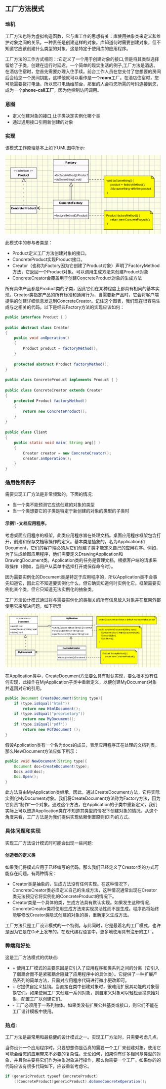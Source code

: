 ## 工厂方法模式
[^_^]: ## Factory Method Pattern --!>

### 动机
[^_^]: ### Motivation--!>

工厂方法也称为虚拟构造函数，它与库工作的思想有关：库使用抽象类来定义和维护对象之间的关系。一种责任是创建这样的对象。库知道何时需要创建对象，但不知道它应该创建什么类型的对象，这是特定于使用库的应用程序。
[^_^]: Also known as Virtual Constructor, the Factory Method is related to the idea on which libraries work: a library uses abstract classes for defining and maintaining relations between objects. One type of responsibility is creating such objects. The library knows when an object needs to be created, but not what kind of object it should create, this being specific to the application using the library.

工厂方法的工作方式相同：:它定义了一个用于创建对象的接口,但是将其类型选择留给了子类，创建在运行时延迟。一个简单的现实生活的例子,工厂方法是酒店。在酒店住宿时，您首先需要办理入住手续。前台工作人员在您支付了您想要的房间后会给您一个房间钥匙，这样他就可以看作是一个**room**工厂。在酒店住宿时，您可能需要拨打电话，所以您打电话给前台，那里的人会将您所需的号码连接到您，成为一个**phone-call工厂**，因为他控制访问调用。
[^_^]: The Factory method works just the same way: it defines an interface for creating an object, but leaves the choice of its type to the subclasses, creation being deferred at run-time. A simple real life example of the Factory Method is the hotel. When staying in a hotel you first have to check in. The person working at the front desk will give you a key to your room after you've paid for the room you want and this way he can be looked at as a �room� factory. While staying at the hotel, you might need to make a phone call, so you call the front desk and the person there will connect you with the number you need, becoming a �phone-call� factory, because he controls the access to calls, too.

### 意图
[^_^]: ### Intent
[^_^]: Defines an interface for creating objects, but let subclasses to decide which class to instantiate
[^_^]: Refers to the newly created object through a common interface

* 定义创建对象的接口,让子类决定实例化哪个类
* 通过通用接口引用新创建的对象

### 实现
[^_^]: ### Implementation

该模式工作原理基本上如下UML图中所示:
[^_^]: The pattern basically works as shown below, in the UML diagram:

![工厂方法实现——UML类图](imgaes/factory%20method%20implementation%20-%20uml%20class%20diagram.gif)
[^_^]: Factory Method Implementation - UML Class Diagram 

此模式中的参与者类是：
[^_^]: The participants classes in this pattern are:
[^_^]: Product defines the interface for objects the factory method creates.
[^_^]: ConcreteProduct implements the Product interface.
[^_^]: Creator(also refered as Factory because it creates the Product objects) declares the method FactoryMethod, which returns a Product object. May call the generating method for creating Product objects
[^_^]: ConcreteCreator overrides the generating method for creating ConcreteProduct objects

* Product定义工厂方法创建对象的接口。
* ConcreteProduct实现Product接口。
* Creator（也称为Factory因为它创建了Product对象）声明了FactoryMethod方法，它返回一个Product对象。可以调用生成方法来创建Product对象
* ConcreteCreator会覆盖用于创建ConcreteProduct对象的生成方法

所有具体产品都是Product类的子类，因此它们在某种程度上都具有相同的基本实现。Creator类指定产品的所有标准和通用行为，当需要新产品时，它会将客户端提供的创建详细信息发送到ConcreteCreator。记住这个图表，我们现在很容易生成与之相关的代码。以下是经典Factory方法的实现应该如何：
[^_^]: All concrete products are subclasses of the Product class, so all of them have the same basic implementation, at some extent. The Creator class specifies all standard and generic behavior of the products and when a new product is needed, it sends the creation details that are supplied by the client to the ConcreteCreator. Having this diagram in mind, it is easy for us now to produce the code related to it. Here is how the implementation of the classic Factory method should look:

```java
public interface Product { }

public abstract class Creator 
{
	public void anOperation() 
	{
		Product product = factoryMethod();
	}
	
	protected abstract Product factoryMethod();
}

public class ConcreteProduct implements Product { }

public class ConcreteCreator extends Creator 
{
	protected Product factoryMethod() 
	{
		return new ConcreteProduct();
	}
}

public class Client 
{
	public static void main( String arg[] ) 
	{
		Creator creator = new ConcreteCreator();
		creator.anOperation();
	}
}
```

### 适用性和例子
[^_^]: ### Applicability & Examples
[^_^]: The need for implementing the Factory Method is very frequent. The cases are the ones below:
[^_^]: when a class can't anticipate the type of the objects it is supposed to create
[^_^]: when a class wants its subclasses to be the ones to specific the type of a newly created object

需要实现工厂方法是非常频繁的。下面的情况:
* 当一个类不能预测它应该创建的对象的类型
* 当一个类想要它的子类是特定于新创建的对象的类型的子类时


#### 示例1 -文档应用程序。
[^_^]: #### Example 1 - Documents Application.

考虑桌面应用程序的框架。此类应用程序旨在处理文档。桌面应用程序框架包含打开，创建和保存文档等操作的定义。基本类是抽象的，名为Application和Document，它们的客户端必须从它们创建子类才能定义自己的应用程序。例如，为了生成绘图应用程序，他们需要定义DrawingApplication和DrawingDocument类。Application类的任务是管理文档，根据客户端的请求采取操作（例如，当用户从菜单中选择打开或保存命令时）。
[^_^]: Take into consideration a framework for desktop applications. Such applications are meant to work with documents. A framework for desktop applications contains definitions for operations such as opening, creating and saving a document. The basic classes are abstract ones, named Application and Document, their clients having to create subclasses from them in order to define their own applications. For generating a drawing application, for example, they need to define the DrawingApplication and DrawingDocument classes. The Application class has the task of managing the documents, taking action at the request of the client (for example, when the user selects the open or save command form the menu).

因为需要实例化的Document类是特定于应用程序的，所以Application类不会事先知道它，因此它不知道要实例化什么，但它确实知道何时实例化它。框架需要实例化某个类，但它只知道无法实例化的抽象类。
[^_^]: Because the Document class that needs to be instantiated is specific to the application, the Application class does not know it in advance, so it doesn't know what to instantiate, but it does know when to instantiate it. The framework needs to instantiate a certain class, but it only knows abstract classes that can't be instantiated.

工厂方法设计模式通过将与需要实例化的类相关的所有信息放入对象并在框架外部使用它来解决问题，如下所示
[^_^]: The Factory Method design pattern solves the problem by putting all the information related to the class that needs to be instantiated into an object and using them outside the framework, as you can see below

![工厂方法的例子——UML类图](imgaes/factory%20method%20example%20-%20uml%20class%20diagram.gif)
[^_^]: Factory Method Example - UML Class Diagram

在Application类中，CreateDocument方法要么具有默认实现，要么根本没有任何实现，此操作在MyApplication子类中重新定义，以便创建MyDocument对象并返回对它的引用。
[^_^]: In the Application class the CreateDocument method either has a default implementation or it doesn't have any implementation at all, this operation being redefined in the MyApplication subclass so that it creates a MyDocument object and returns a reference to it.

```java
public Document CreateDocument(String type){
	if (type.isEqual("html"))
		return new HtmlDocument();
	if (type.isEqual("proprietary"))
		return new MyDocument();
	if (type.isEqual("pdf"))
		return new PdfDocument ();
}
```

假设Application类有一个名为docs的成员，表示应用程序正在处理的文档列表，那么NewDocument方法应如下所示：
[^_^]: Assuming that the Application class has a member called docs that represents a list of documents being handled by the application, then the NewDocument method should look like this:

```java
public void NewDocument(String type){
	Document doc=CreateDocument(type);
	Docs.add(doc);
	Doc.Open();
}
```

此方法将由MyApplication类继承，因此，通过CreateDocument方法，它将实际实例化MyDocument对象。我们将CreateDocument方法称为Factory方法，因为它负责“制作”一个对象。通过这个方法，在Application的子类中重新定义，我们实际上可以塑造Application类在不知道其类型的情况下创建对象的情况。从这个角度来看，工厂方法是为我们提供实现依赖倒置原则(DIP)的方式。
[^_^]: This method will be inherited by the MyApplication class and, so, through the CreateDocument method, it will actually instantiate MyDocument objects. We will call the CreateDocument method a Factory Method because it is responsible with 'making' an object. Through this method, redefined in Application's subclasses, we can actually shape the situation in which the Application class creates objects without knowing their type. From this point of view the factory method is pattern which provides us a way to achieve the DIP principle.

### 具体问题和实现
[^_^]: ### Specific problems and implementation

实现工厂方法设计模式时可能会出现一些问题:
[^_^]: When implementing the Factory Method design pattern some issues may appear:


#### 创造者的定义类
[^_^]: #### Definition of Creator class

如果我们将模式应用于已经编写的代码，那么我们已经定义了Creator类的方式可能存在问题。有两种情况：
[^_^]: If we apply the pattern to an already written code there may be problems with the way we have the Creator class already defined. There are two cases:
[^_^]: Creator class is abstract and generating method does not have any implementation. In this case the ConcreteCreator classes must define their own generation method and this situation usually appears in the cases where the Creator class can't foresee what ConcreteProduct it will instantiate.
[^_^]: Creator class is a concrete class, the generating method having a default implementation. If this happens, the ConcreteCreator classes will use the generating method for flexibility rather than for generation. The programmer will always be able to modify the class of the objects that the Creator class implicitly creates, redefining the generation method.

* Creator类是抽象的，生成方法没有任何实现。在这种情况下，ConcreteCreator类必须定义自己的生成方法，这种情况通常出现在Creator类无法预见它将实例化的ConcreteProduct的情况下。
* Creator类是一个具体的类，生成方法具有默认实现。如果发生这种情况，ConcreteCreator类将使用生成方法来实现灵活性而不是生成。程序员将始终能够修改Creator类隐式创建的对象的类，重新定义生成方法。


工厂方法只是工厂设计模式的一个特例。与此同时，它是最着名的工厂模式，也许是因为它是在GoF上发布的。在现代编程语言中，更多地使用具有注册的工厂。
[^_^]: Factory method is just a particular case of the factory design pattern. In the same time it is the most known factory pattern, maybe because it was published in the GoF. In modern programming languages the factory with registration is more used.

### 弊端和好处
[^_^]: ### Drawbacks and Benefits

这是工厂方法模式的优缺点:
[^_^]: Here are the benefits and drawbacks of factory method pattern:
[^_^]: The main reason for which the factory pattern is used is that it introduces a separation between the application and a family of classes (it introduces weak coupling instead of tight coupling hiding concrete classes from the application). It provides a simple way of extending the family of products with minor changes in application code.
[^_^]: It provides customization hooks. When the objects are created directly inside the class it's hard to replace them by objects which extend their functionality. If a factory is used instead to create a family of objects the customized objects can easily replace the original objects, configuring the factory to create them.
[^_^]: The factory has to be used for a family of objects. If the classes doesn't extend common base class or interface they can not be used in a factory design template.

* \+ 使用工厂模式的主要原因是它引入了应用程序和类系列之间的分离（它引入了弱耦合而不是紧密耦合隐藏了应用程序中的具体类）。它提供了一种扩展产品系列的简单方法，只需对应用程序代码进行微小更改即可。
* \+ 它提供自定义挂钩。当直接在类中创建对象时，很难用扩展其功能的对象替换它们。如果使用工厂来创建一系列对象，则自定义对象可以轻松替换原始对象，配置工厂以创建它们。
* \- 工厂必须用于一系列物体。如果类没有扩展公共基类或接口，则它们不能在工厂设计模板中使用。


### 热点:
[^_^]: ### Hot Points:

工厂方法是最常用和最稳健的设计模式之一。实现工厂方法时，只需要考虑几点。
[^_^]: The factory method is one of the most used and one of the more robust design patterns. There are only few points which have to be considered when you implement a factory method.

当你设计一个应用程序时，只要想想你是否真的需要一个工厂来创建对象。使用它可能会给您的应用带来不必要的复杂性。无论如何，如果你有许多相同基类型的对象，并且你主要将它们作为抽象对象进行操作，那么你需要一个工厂。如果你的的代码应该有很多代码如下，应该重新考虑它。
[^_^]: When you design an application just think if you really need it a factory to create objects. Maybe using it will bring unnecessary complexity in your application. Anyway if you have many object of the same base type and you manipulate them mostly as abstract objects, then you need a factory. If you're code should have a lot of code like the following, reconsider it.

```java
if (genericProduct typeof ConcreteProduct)
	((ConcreteProduct)genericProduct).doSomeConcreteOperation();
```
